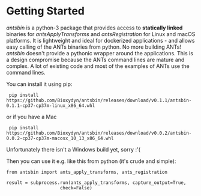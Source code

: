 Getting Started
===============

_antsbin_ is a python-3 package that provides access to **statically linked** binaries for _antsApplyTransforms_ and _antsRegistration_ for Linux and macOS platforms. It is lightweight and ideal for dockerized applications - and allows easy calling of the ANTs binaries from python. No more building ANTs! _antsbin_ doesn't provide a pythonic wrapper around the applications. This is a design compromise because the ANTs command lines are mature and complex.  A lot of existing code and most of the examples of ANTs use the command lines.

You can install it using pip:

     pip install https://github.com/Bioxydyn/antsbin/releases/download/v0.1.1/antsbin-0.1.1-cp37-cp37m-linux_x86_64.whl
     
or if you have a Mac

     pip install https://github.com/Bioxydyn/antsbin/releases/download/v0.0.2/antsbin-0.0.2-cp37-cp37m-macosx_10_13_x86_64.whl

Unfortunately there isn't a Windows build yet, sorry :'(

Then you can use it e.g. like this from python (it's crude and simple):

    from antsbin import ants_apply_transforms, ants_registration

    result = subprocess.run(ants_apply_transforms, capture_output=True,
                        check=False)
